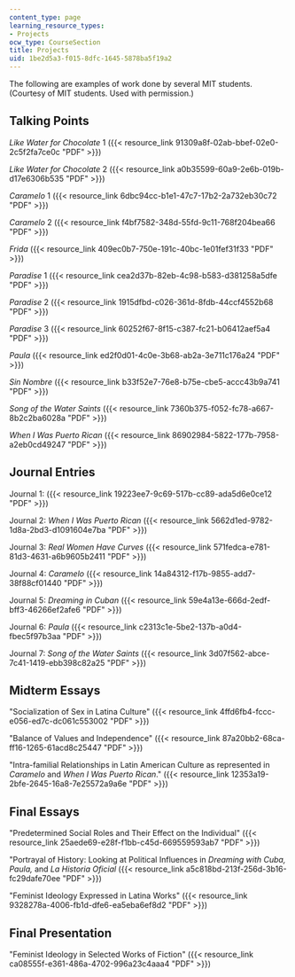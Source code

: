```yaml
---
content_type: page
learning_resource_types:
- Projects
ocw_type: CourseSection
title: Projects
uid: 1be2d5a3-f015-8dfc-1645-5878ba5f19a2
---
```


The following are examples of work done by several MIT students. (Courtesy of MIT students. Used with permission.)

Talking Points
--------------

_Like Water for Chocolate_ 1 ({{< resource_link 91309a8f-02ab-bbef-02e0-2c5f2fa7ce0c "PDF" >}})

_Like Water for Chocolate_ 2 ({{< resource_link a0b35599-60a9-2e6b-019b-d17e6306b535 "PDF" >}})

_Caramelo_ 1 ({{< resource_link 6dbc94cc-b1e1-47c7-17b2-2a732eb30c72 "PDF" >}})

_Caramelo_ 2 ({{< resource_link f4bf7582-348d-55fd-9c11-768f204bea66 "PDF" >}})

_Frida_ ({{< resource_link 409ec0b7-750e-191c-40bc-1e01fef31f33 "PDF" >}})

_Paradise_ 1 ({{< resource_link cea2d37b-82eb-4c98-b583-d381258a5dfe "PDF" >}})

_Paradise_ 2 ({{< resource_link 1915dfbd-c026-361d-8fdb-44ccf4552b68 "PDF" >}})

_Paradise_ 3 ({{< resource_link 60252f67-8f15-c387-fc21-b06412aef5a4 "PDF" >}})

_Paula_ ({{< resource_link ed2f0d01-4c0e-3b68-ab2a-3e711c176a24 "PDF" >}})

_Sin Nombre_ ({{< resource_link b33f52e7-76e8-b75e-cbe5-accc43b9a741 "PDF" >}})

_Song of the Water Saints_ ({{< resource_link 7360b375-f052-fc78-a667-8b2c2ba6028a "PDF" >}})

_When I Was Puerto Rican_ ({{< resource_link 86902984-5822-177b-7958-a2eb0cd49247 "PDF" >}})

Journal Entries
---------------

Journal 1: ({{< resource_link 19223ee7-9c69-517b-cc89-ada5d6e0ce12 "PDF" >}})

Journal 2: _When I Was Puerto Rican_ ({{< resource_link 5662d1ed-9782-1d8a-2bd3-d1091604e7ba "PDF" >}})

Journal 3: _Real Women Have Curves_ ({{< resource_link 571fedca-e781-81d3-4631-a6b9605b2411 "PDF" >}})

Journal 4: _Caramelo_ ({{< resource_link 14a84312-f17b-9855-add7-38f88cf01440 "PDF" >}})

Journal 5: _Dreaming in Cuban_ ({{< resource_link 59e4a13e-666d-2edf-bff3-46266ef2afe6 "PDF" >}})

Journal 6: _Paula_ ({{< resource_link c2313c1e-5be2-137b-a0d4-fbec5f97b3aa "PDF" >}})

Journal 7: _Song of the Water Saints_ ({{< resource_link 3d07f562-abce-7c41-1419-ebb398c82a25 "PDF" >}})

Midterm Essays
--------------

"Socialization of Sex in Latina Culture" ({{< resource_link 4ffd6fb4-fccc-e056-ed7c-dc061c553002 "PDF" >}})

"Balance of Values and Independence" ({{< resource_link 87a20bb2-68ca-ff16-1265-61acd8c25447 "PDF" >}})

"Intra-familial Relationships in Latin American Culture as represented in _Caramelo_ and _When I Was Puerto Rican_." ({{< resource_link 12353a19-2bfe-2645-16a8-7e25572a9a6e "PDF" >}})

Final Essays
------------

"Predetermined Social Roles and Their Effect on the Individual" ({{< resource_link 25aede69-e28f-f1bb-c45d-669559593ab7 "PDF" >}})

"Portrayal of History: Looking at Political Influences in _Dreaming with Cuba,_ _Paula,_ and _La Historia Oficial_ ({{< resource_link a5c818bd-213f-256d-3b16-fc29dafe70ee "PDF" >}})

"Feminist Ideology Expressed in Latina Works" ({{< resource_link 9328278a-4006-fb1d-dfe6-ea5eba6ef8d2 "PDF" >}})

Final Presentation
------------------

"Feminist Ideology in Selected Works of Fiction" ({{< resource_link ca08555f-e361-486a-4702-996a23c4aaa4 "PDF" >}})